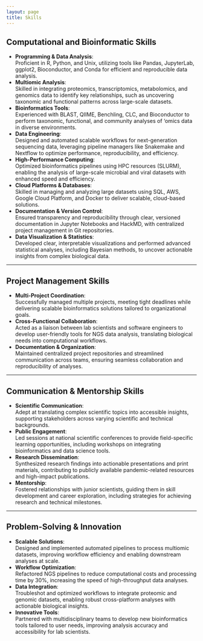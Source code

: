 ```yaml
---
layout: page
title: Skills
---
```


## **Computational and Bioinformatic Skills**  
- **Programming & Data Analysis**:  
   Proficient in R, Python, and Unix, utilizing tools like Pandas, JupyterLab, ggplot2, Bioconductor, and Conda for efficient and reproducible data analysis.  
- **Multiomic Analysis**:  
   Skilled in integrating proteomics, transcriptomics, metabolomics, and genomics data to identify key relationships, such as uncovering taxonomic and functional patterns across large-scale datasets.  
- **Bioinformatics Tools**:  
   Experienced with BLAST, QIIME, Benchling, CLC, and Bioconductor to perform taxonomic, functional, and community analyses of ‘omics data in diverse environments.  
- **Data Engineering**:  
   Designed and automated scalable workflows for next-generation sequencing data, leveraging pipeline managers like Snakemake and Nextflow to optimize performance, reproducibility, and efficiency.  
- **High-Performance Computing**:  
   Optimized bioinformatics pipelines using HPC resources (SLURM), enabling the analysis of large-scale microbial and viral datasets with enhanced speed and efficiency.  
- **Cloud Platforms & Databases**:  
   Skilled in managing and analyzing large datasets using SQL, AWS, Google Cloud Platform, and Docker to deliver scalable, cloud-based solutions.  
- **Documentation & Version Control**:  
   Ensured transparency and reproducibility through clear, versioned documentation in Jupyter Notebooks and HackMD, with centralized project management in Git repositories.  
- **Data Visualization & Statistics**:  
   Developed clear, interpretable visualizations and performed advanced statistical analyses, including Bayesian methods, to uncover actionable insights from complex biological data.  

---

## **Project Management Skills**  
- **Multi-Project Coordination**:  
   Successfully managed multiple projects, meeting tight deadlines while delivering scalable bioinformatics solutions tailored to organizational goals.  
- **Cross-Functional Collaboration**:  
   Acted as a liaison between lab scientists and software engineers to develop user-friendly tools for NGS data analysis, translating biological needs into computational workflows.  
- **Documentation & Organization**:  
   Maintained centralized project repositories and streamlined communication across teams, ensuring seamless collaboration and reproducibility of analyses.  

---

## **Communication & Mentorship Skills**  
- **Scientific Communication**:  
   Adept at translating complex scientific topics into accessible insights, supporting stakeholders across varying scientific and technical backgrounds.  
- **Public Engagement**:  
   Led sessions at national scientific conferences to provide field-specific learning opportunities, including workshops on integrating bioinformatics and data science tools.  
- **Research Dissemination**:  
   Synthesized research findings into actionable presentations and print materials, contributing to publicly available pandemic-related resources and high-impact publications.  
- **Mentorship**:  
   Fostered relationships with junior scientists, guiding them in skill development and career exploration, including strategies for achieving research and technical milestones.  

---

## **Problem-Solving & Innovation**  
- **Scalable Solutions**:  
   Designed and implemented automated pipelines to process multiomic datasets, improving workflow efficiency and enabling downstream analyses at scale.  
- **Workflow Optimization**:  
   Refactored NGS pipelines to reduce computational costs and processing time by 30%, increasing the speed of high-throughput data analyses.  
- **Data Integration**:  
   Troubleshot and optimized workflows to integrate proteomic and genomic datasets, enabling robust cross-platform analyses with actionable biological insights.  
- **Innovative Tools**:  
   Partnered with multidisciplinary teams to develop new bioinformatics tools tailored to user needs, improving analysis accuracy and accessibility for lab scientists.  


